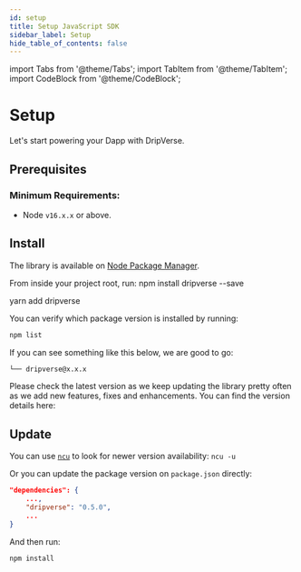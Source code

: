 ```yaml
---
id: setup
title: Setup JavaScript SDK
sidebar_label: Setup
hide_table_of_contents: false
---
```

import Tabs from '@theme/Tabs';
import TabItem from '@theme/TabItem';
import CodeBlock from '@theme/CodeBlock';

# Setup
Let's start powering your Dapp with DripVerse.

## Prerequisites

### Minimum Requirements:
- Node `v16.x.x` or above.

## Install

The library is available on [Node Package Manager](https://www.npmjs.com/package/dripverse).

From inside your project root, run:
<Tabs>
  <TabItem value="npm" label="npm" default>
    <CodeBlock language="bash">
   npm install dripverse --save
    </CodeBlock>
  </TabItem>

  <TabItem value="yarn" label="yarn">
    <CodeBlock language="bash">
   yarn add dripverse
    </CodeBlock>
  </TabItem>
</Tabs>

You can verify which package version is installed by running:
```bash
npm list
```

If you can see something like this below, we are good to go:

```bash
└── dripverse@x.x.x
```

Please check the latest version as we keep updating the library pretty often as we add new features, fixes and enhancements.
You can find the version details here:

## Update

You can use [`ncu`](https://www.npmjs.com/package/npm-check-updates) to look for newer version availability: `ncu -u`

Or you can update the package version on `package.json` directly:

```json
"dependencies": {
    ...,
    "dripverse": "0.5.0",
    ...
}
```

And then run:
```js
npm install
```
